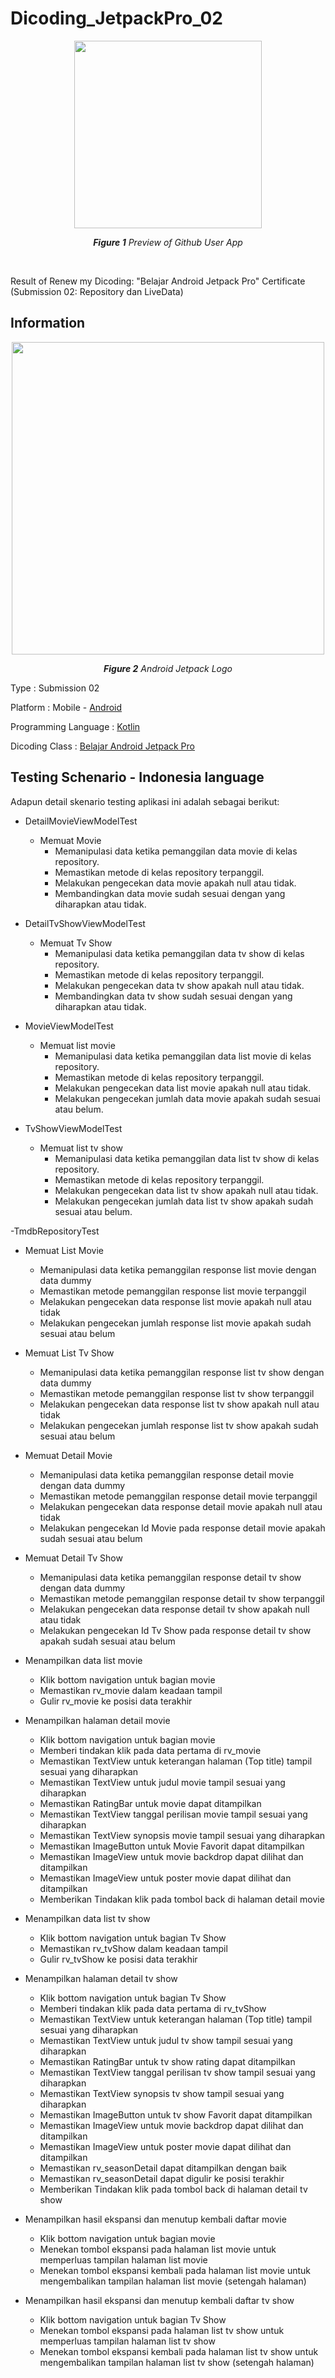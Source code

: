 # Dicoding_JetpackPro_02

<p align="center">
  <img src="https://user-images.githubusercontent.com/32255348/117399498-e7f4cf00-af2a-11eb-9d3d-b0ec4c7e9121.gif" width="300" />
</p>

<p align="center"><i><b>Figure 1</b> Preview of Github User App</i></p>

<br/>

Result of Renew my Dicoding: "Belajar Android Jetpack Pro" Certificate (Submission 02: Repository dan LiveData)

## Information
<p align="center">
  <img src="https://www.xda-developers.com/files/2021/03/Android-Jetpack.jpg" width="500"/>
</p>
<p align="center"><i><b>Figure 2</b> Android Jetpack Logo</i></p>

Type                  : Submission 02

Platform              : Mobile - [Android](https://www.android.com/intl/id_id/)

Programming Language  : [Kotlin](https://developer.android.com/kotlin?hl=id)

Dicoding Class        : [Belajar Android Jetpack Pro](https://www.dicoding.com/academies/129)

## Testing Schenario - Indonesia language
Adapun detail skenario testing aplikasi ini adalah sebagai berikut:

- DetailMovieViewModelTest
  - Memuat Movie
    - Memanipulasi data ketika pemanggilan data movie di kelas repository.
    - Memastikan metode di kelas repository terpanggil.
    - Melakukan pengecekan data movie apakah null atau tidak.
    - Membandingkan data movie sudah sesuai dengan yang diharapkan atau tidak.
  
- DetailTvShowViewModelTest
  - Memuat Tv Show
    - Memanipulasi data ketika pemanggilan data tv show di kelas repository.
    - Memastikan metode di kelas repository terpanggil.
    - Melakukan pengecekan data tv show apakah null atau tidak.
    - Membandingkan data tv show sudah sesuai dengan yang diharapkan atau tidak.
    
- MovieViewModelTest
  - Memuat list movie
    - Memanipulasi data ketika pemanggilan data list movie di kelas repository.
    - Memastikan metode di kelas repository terpanggil.
    - Melakukan pengecekan data list movie apakah null atau tidak.
    - Melakukan pengecekan jumlah data movie apakah sudah sesuai atau belum.

- TvShowViewModelTest
  - Memuat list tv show
    - Memanipulasi data ketika pemanggilan data list tv show di kelas repository.
    - Memastikan metode di kelas repository terpanggil.
    - Melakukan pengecekan data list tv show apakah null atau tidak.
    - Melakukan pengecekan jumlah data list tv show apakah sudah sesuai atau belum.

-TmdbRepositoryTest
  - Memuat List Movie
    - Memanipulasi data ketika pemanggilan response list movie dengan data dummy
    - Memastikan metode pemanggilan response list movie terpanggil
    - Melakukan pengecekan data response list movie apakah null atau tidak
    - Melakukan pengecekan jumlah response list movie apakah sudah sesuai atau belum

  - Memuat List Tv Show
    - Memanipulasi data ketika pemanggilan response list tv show dengan data dummy
    - Memastikan metode pemanggilan response list tv show terpanggil
    - Melakukan pengecekan data response list tv show apakah null atau tidak
    - Melakukan pengecekan jumlah response list tv show apakah sudah sesuai atau belum

  - Memuat Detail Movie
    - Memanipulasi data ketika pemanggilan response detail movie dengan data dummy
    - Memastikan metode pemanggilan response detail movie terpanggil
    - Melakukan pengecekan data response detail movie apakah null atau tidak
    - Melakukan pengecekan  Id Movie pada response detail movie apakah sudah sesuai atau belum

  - Memuat Detail Tv Show
    - Memanipulasi data ketika pemanggilan response detail tv show dengan data dummy
    - Memastikan metode pemanggilan response detail tv show terpanggil
    - Melakukan pengecekan data response detail tv show apakah null atau tidak
    - Melakukan pengecekan Id Tv Show pada response detail tv show apakah sudah sesuai atau belum

- Menampilkan data list movie
  - Klik bottom navigation untuk bagian movie
  - Memastikan rv_movie dalam keadaan tampil
  - Gulir rv_movie ke posisi data terakhir
  
- Menampilkan halaman detail movie
  - Klik bottom navigation untuk bagian movie
  - Memberi tindakan klik pada data pertama di rv_movie
  - Memastikan TextView untuk keterangan halaman (Top title) tampil sesuai yang diharapkan
  - Memastikan TextView untuk judul movie tampil sesuai yang diharapkan
  - Memastikan RatingBar untuk movie dapat ditampilkan
  - Memastikan TextView tanggal perilisan movie tampil sesuai yang diharapkan
  - Memastikan TextView synopsis movie tampil sesuai yang diharapkan
  - Memastikan ImageButton untuk Movie Favorit dapat ditampilkan
  - Memastikan ImageView untuk movie backdrop dapat dilihat dan ditampilkan
  - Memastikan ImageView untuk poster movie dapat dilihat dan ditampilkan
  - Memberikan Tindakan klik pada tombol back di halaman detail movie

- Menampilkan data list tv show
  - Klik bottom navigation untuk bagian Tv Show
  - Memastikan rv_tvShow dalam keadaan tampil
  - Gulir rv_tvShow ke posisi data terakhir

- Menampilkan halaman detail tv show
  - Klik bottom navigation untuk bagian Tv Show
  - Memberi tindakan klik pada data pertama di rv_tvShow
  - Memastikan TextView untuk keterangan halaman (Top title) tampil sesuai yang diharapkan
  - Memastikan TextView untuk judul tv show tampil sesuai yang diharapkan
  - Memastikan RatingBar untuk tv show rating dapat ditampilkan
  - Memastikan TextView tanggal perilisan tv show tampil sesuai yang diharapkan
  - Memastikan TextView synopsis tv show tampil sesuai yang diharapkan
  - Memastikan ImageButton untuk tv show Favorit dapat ditampilkan
  - Memastikan ImageView untuk movie backdrop dapat dilihat dan ditampilkan
  - Memastikan ImageView untuk poster movie dapat dilihat dan ditampilkan
  - Memastikan rv_seasonDetail dapat ditampilkan dengan baik
  - Memastikan rv_seasonDetail dapat digulir ke posisi terakhir
  - Memberikan Tindakan klik pada tombol back di halaman detail tv show

- Menampilkan hasil ekspansi dan menutup kembali daftar movie
  - Klik bottom navigation untuk bagian movie
  - Menekan tombol ekspansi pada halaman list movie untuk memperluas tampilan halaman list movie
  - Menekan tombol ekspansi kembali pada halaman list movie untuk mengembalikan tampilan halaman list movie (setengah halaman)

- Menampilkan hasil ekspansi dan menutup kembali daftar tv show
  - Klik bottom navigation untuk bagian Tv Show
  - Menekan tombol ekspansi pada halaman list tv show untuk memperluas tampilan halaman list tv show
  - Menekan tombol ekspansi kembali pada halaman list tv show untuk mengembalikan tampilan halaman list tv show (setengah halaman)
